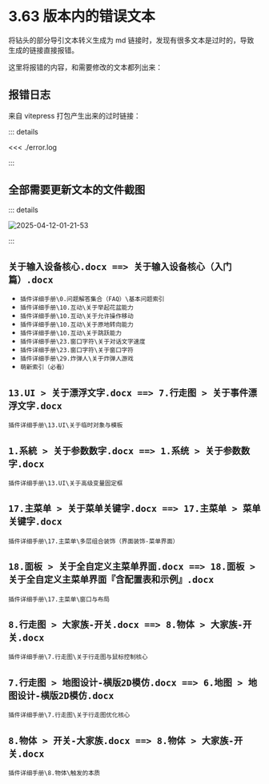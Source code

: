 # 3.63 版本内的错误文本

将钻头的部分导引文本转义生成为 md 链接时，发现有很多文本是过时的，导致生成的链接直接报错。

这里将报错的内容，和需要修改的文本都列出来：

## 报错日志

来自 vitepress 打包产生出来的过时链接：

::: details

<<< ./error.log

:::

## 全部需要更新文本的文件截图

::: details

![2025-04-12-01-21-53](https://drill-up-pic.oss-cn-beijing.aliyuncs.com/drill_web_pic/2025-04-12-01-21-53.png)

:::

## `关于输入设备核心.docx ==> 关于输入设备核心（入门篇）.docx`

- `插件详细手册\0.问题解答集合（FAQ）\基本问题索引`
- `插件详细手册\10.互动\关于举起花盆能力`
- `插件详细手册\10.互动\关于允许操作移动`
- `插件详细手册\10.互动\关于原地转向能力`
- `插件详细手册\10.互动\关于跳跃能力`
- `插件详细手册\23.窗口字符\关于对话文字速度`
- `插件详细手册\23.窗口字符\关于窗口字符`
- `插件详细手册\29.炸弹人\关于炸弹人游戏`
- `萌新索引（必看）`

## `13.UI > 关于漂浮文字.docx ==> 7.行走图 > 关于事件漂浮文字.docx`

`插件详细手册\13.UI\关于临时对象与模板`

## `1.系統 > 关于参数数字.docx ==> 1.系统 > 关于参数数字.docx`

`插件详细手册\13.UI\关于高级变量固定框`

## `17.主菜单 > 关于菜单关键字.docx ==> 17.主菜单 > 菜单关键字.docx`

`插件详细手册\17.主菜单\多层组合装饰（界面装饰-菜单界面）`

## `18.面板 > 关于全自定义主菜单界面.docx ==> 18.面板 > 关于全自定义主菜单界面『含配置表和示例』.docx`

`插件详细手册\17.主菜单\窗口与布局`

## `8.行走图 > 大家族-开关.docx ==> 8.物体 > 大家族-开关.docx`

`插件详细手册\7.行走图\关于行走图与鼠标控制核心`

## `7.行走图 > 地图设计-横版2D模仿.docx ==> 6.地图 > 地图设计-横版2D模仿.docx`

`插件详细手册\7.行走图\关于行走图优化核心`

## `8.物体 > 开关-大家族.docx ==> 8.物体 > 大家族-开关.docx`

`插件详细手册\8.物体\触发的本质`
